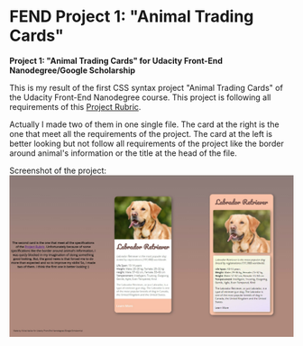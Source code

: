 # FEND Project 1: "Animal Trading Cards"

**Project 1: "Animal Trading Cards" for Udacity Front-End Nanodegree/Google Scholarship**

This is my result of the first CSS syntax project "Animal Trading Cards" of the Udacity Front-End Nanodegree course.
This project is following all requirements of this [Project Rubric](https://review.udacity.com/#!/rubrics/151/view).

Actually I made two of them in one single file. The card at the right is the one that meet all the requirements of the project. The card at the left is better looking but not follow all requirements of the project like the border around animal's information or the title at the head of the file.

Screenshot of the project:
![Screenshot of Project Animal Trading Cards](https://github.com/NikitaVasilev/FEND-P1-Animal-Trading-Cards/blob/master/Screenshot%20trading%20cards.jpg)
